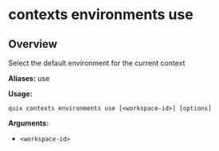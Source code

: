 # contexts environments use

## Overview

Select the default environment for the current context

**Aliases:** use

**Usage:**

```
quix contexts environments use [<workspace-id>] [options]
```

**Arguments:**

- `<workspace-id>`

